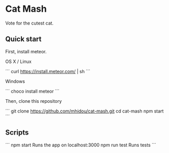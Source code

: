 Cat Mash
===

Vote for the cutest cat.

Quick start
---

First, install meteor.

OS X / Linux

´´´
curl https://install.meteor.com/ | sh
´´´

Windows

´´´
choco install meteor
´´´

Then, clone this repository

´´´
git clone https://github.com/mhidou/cat-mash.git
cd cat-mash
npm start
´´´

Scripts
---

´´´
npm start                       Runs the app on localhost:3000
npm run test                    Runs tests
´´´
